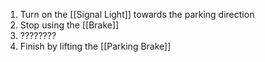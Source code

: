 1. Turn on the [[Signal Light]] towards the parking direction
2. Stop using the [[Brake]]
3. ????????
4. Finish by lifting the [[Parking Brake]]